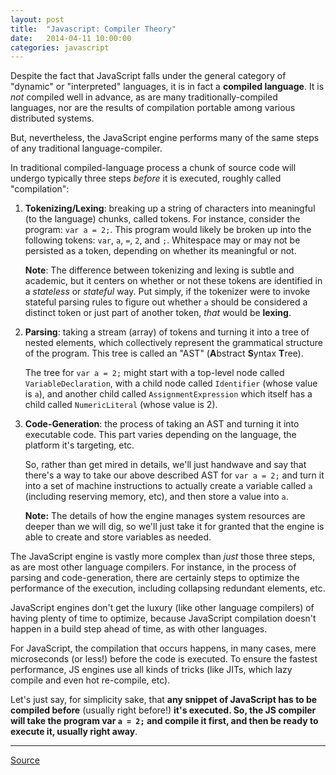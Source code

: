 ```yaml
---
layout: post
title:  "Javascript: Compiler Theory"
date:   2014-04-11 10:00:00
categories: javascript
---
```


Despite the fact that JavaScript falls under the general category of "dynamic" or "interpreted" languages, it is in fact a **compiled language**. It is *not* compiled well in advance, as are many traditionally-compiled languages, nor are the results of compilation portable among various distributed systems.

But, nevertheless, the JavaScript engine performs many of the same steps of any traditional language-compiler.

In traditional compiled-language process a chunk of source code will undergo typically three steps *before* it is executed, roughly called "compilation":

1. **Tokenizing/Lexing**: breaking up a string of characters into meaningful (to the language) chunks, called tokens. For instance, consider the program: `var a = 2;`. This program would likely be broken up into the following tokens: `var`, `a`, `=`, `2`, and `;`. Whitespace may or may not be persisted as a token, depending on whether its meaningful or not.

	**Note**: The difference between tokenizing and lexing is subtle and academic, but it centers on whether or not these tokens are identified in a *stateless* or *stateful* way. Put simply, if the tokenizer were to invoke stateful parsing rules to figure out whether `a` should be considered a distinct token or just part of another token, *that* would be **lexing**.

1. **Parsing**: taking a stream (array) of tokens and turning it into a tree of nested elements, which collectively represent the grammatical structure of the program. This tree is called an "AST" (**A**bstract **S**yntax **T**ree).

	The tree for `var a = 2;` might start with a top-level node called `VariableDeclaration`, with a child node called `Identifier` (whose value is `a`), and another child called `AssignmentExpression` which itself has a child called `NumericLiteral` (whose value is 2).

1. **Code-Generation**: the process of taking an AST and turning it into executable code. This part varies depending on the language, the platform it's targeting, etc.

	So, rather than get mired in details, we'll just handwave and say that there's a way to take our above described AST for `var a = 2;` and turn it into a set of machine instructions to actually create a variable called `a` (including reserving memory, etc), and then store a value into `a`.

	**Note:** The details of how the engine manages system resources are deeper than we will dig, so we'll just take it for granted that the engine is able to create and store variables as needed.

The JavaScript engine is vastly more complex than *just* those three steps, as are most other language compilers. For instance, in the process of parsing and code-generation, there are certainly steps to optimize the performance of the execution, including collapsing redundant elements, etc.

JavaScript engines don't get the luxury (like other language compilers) of having plenty of time to optimize, because JavaScript compilation doesn't happen in a build step ahead of time, as with other languages.

For JavaScript, the compilation that occurs happens, in many cases, mere microseconds (or less!) before the code is executed. To ensure the fastest performance, JS engines use all kinds of tricks (like JITs, which lazy compile and even hot re-compile, etc).

Let's just say, for simplicity sake, that **any snippet of JavaScript has to be compiled before** (usually right before!) **it's executed. So, the JS compiler will take the program var `a = 2;` and compile it first, and then be ready to execute it, usually right away**.

---

[Source](https://github.com/getify/You-Dont-Know-JS/blob/master/scope%20&%20closures/ch1.md)